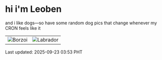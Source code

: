 # hi i'm Leoben

and i like dogs—so have some random dog pics that change whenever my CRON feels like it

|  |  |
|--------|----------|
| ![Borzoi](https://random-dog-vercel.vercel.app/api/random-borzoi?v=1758570810) | ![Labrador](https://random-dog-vercel.vercel.app/api/random-labrador?v=1758570810) |

Last updated: 2025-09-23 03:53 PHT
